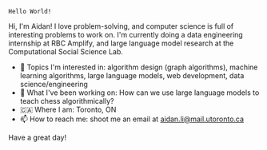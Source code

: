 `Hello World!`


Hi, I'm Aidan! I love problem-solving, and computer science is full of interesting problems to work on. I'm currently doing a data engineering internship at RBC Amplify, and large language model research at the Computational Social Science Lab.

- 👀 Topics I'm interested in: algorithm design (graph algorithms), machine learning algorithms, large language models, web development, data science/engineering
- 🌱 What I've been working on: How can we use large language models to teach chess algorithmically?
- 🇨🇦 Where I am: Toronto, ON
- 📫 How to reach me: shoot me an email at aidan.li@mail.utoronto.ca

Have a great day!
<!---
aidanmrli/aidanmrli is a ✨ special ✨ repository because its `README.md` (this file) appears on your GitHub profile.
You can click the Preview link to take a look at your changes.
--->
